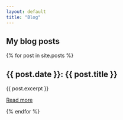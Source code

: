 ```yaml
---
layout: default
title: "Blog"
---
```


## My blog posts

{% for post in site.posts %}
  <h2>{{ post.date }}: {{ post.title }}</h2>
  <p>{{ post.excerpt }}</p>
  <p><a href="{{ post.url }}">Read more</a></p>
{% endfor %}